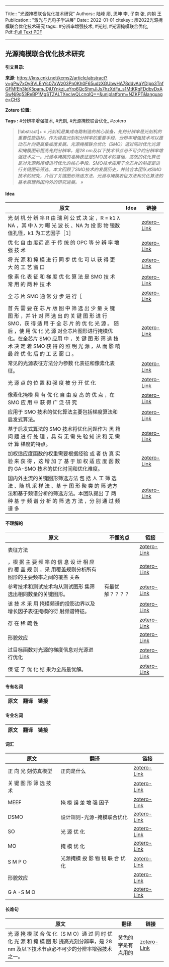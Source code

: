 ***
Title:: "光源掩模联合优化技术研究"
Authors:: 陆峰 廖, 思坤 李, 子南 张, 向朝 王
Publication:: "激光与光电子学进展"
Date:: 2022-01-01
citekey:: 廖2022光源掩模联合优化技术研究
tags:: #分辨率增强技术, #光刻, #光源掩模联合优化, 
Pdf::[Full Text PDF](zotero://select/library/items/2LAXIPRF)

***
## 光源掩模联合优化技术研究

**引文目录:** 

**来源:** https://kns.cnki.net/kcms2/article/abstract?v=gPw7xOyBVLEnYc07xWz03Pn0Kh0F65udzXGUbwHA78ddvAqYDIpp3TnfGFMfEh3ldK5pamJDjUYnkzj_eYrp6QcShmJlJs7hzXdFa_s1MtKRgFDdbvDxASwNj9q53ReBP1MgSTZALTXeclwQLcnqIQ==&uniplatform=NZKPT&language=CHS

**Zotero 位置:** 

**Tags :** #分辨率增强技术, #光刻, #光源掩模联合优化, #zotero

>[!abstract]+
>*« 光刻机是集成电路制造的核心装备，光刻分辨率是光刻机的重要性能指标。作为提高光刻机分辨率的重要手段，分辨率增强技术可以推动芯片向更高集成度发展。光源掩模联合优化（SMO）通过同时优化光源和掩模图形提高光刻分辨率，是28 nm及以下技术节点必不可少的分辨率增强技术之一。光源与掩模的准确表征是SMO技术的基础，高效的优化算法是对光源和掩模进行优化的核心手段。SMO技术应用于全芯片的前提是进行关键图形筛选。本文回顾了SMO技术的发展历史，并结合本团队对SMO技术的研究，介绍了关键图形筛选方法、光源与掩模表征方法和优化算法的基本原理和国内外的研究进展。 »*


#### Idea
|原文|Idea|链接|
|-|-|-|
|光 刻 机 分 辨 率 R 由 瑞 利 公 式 决 定 ，R = k1 λ NA ，其 中 λ 为 曝 光 波 长 、NA 为 投 影 物 镜数值孔径，k1 为工艺因子［1］||[zotero-Link](zotero://open-pdf/library/items/2LAXIPRF?2&annotation=7YFBQBA9)|
|优 化 自 由 度远 高 于 传 统 的 OPC 等 分 辨 率 增 强 技 术||[zotero-Link](zotero://open-pdf/library/items/2LAXIPRF?2&annotation=IBUAE3NY)|
|将 光 源 和 掩 模 进 行 同 步 优 化 可 以 获 得 更 大 的 工 艺 窗 口||[zotero-Link](zotero://open-pdf/library/items/2LAXIPRF?2&annotation=CQQN2J4I)|
|像 素 化 表 征 和 梯 度 优 化 算 法 是 SMO 技 术 常 用 的 两 种 技 术||[zotero-Link](zotero://open-pdf/library/items/2LAXIPRF?3&annotation=3Z7VMEHM)|
|全 芯 片 SMO 通 常 分 步 进 行［||[zotero-Link](zotero://open-pdf/library/items/2LAXIPRF?3&annotation=ESYTQHK7)|
|首 先 需 要 在 芯 片 版 图 中 筛 选 出 少 量 关 键 图 形 ，并 针 对 筛 选 出 的 关 键 图 形 进 行 SMO，获 得 适 用 于 全 芯 片 的 优 化 光 源 。 随 后 ，使 用 优 化 光 源 对全芯片图形进行掩模优化。在全芯片 SMO 应用 中 ，关 键 图 形 筛 选 技 术 决 定 着 SMO 获 得 的 照 明 光 源 ，从 而 影 响 最 终 优 化 后 的 工 艺 窗 口 。||[zotero-Link](zotero://open-pdf/library/items/2LAXIPRF?3&annotation=BGICQS39)|
|常见的光源表征方法分为参数 化表征和像素化表征。||[zotero-Link](zotero://open-pdf/library/items/2LAXIPRF?6&annotation=IVERSDAL)|
|光 源 点 的 位 置 和 强 度 被 分 开 优 化||[zotero-Link](zotero://open-pdf/library/items/2LAXIPRF?8&annotation=7VEZML9X)|
|像素化掩模 具 有 优 化 自 由 度 高 的 优 点 ，在 SMO 应 用 中 获 得 广 泛 研 究||[zotero-Link](zotero://open-pdf/library/items/2LAXIPRF?9&annotation=5526DZPG)|
|应用于 SMO 技术的优化算法主要包括梯度算法和启发式算法。||[zotero-Link](zotero://open-pdf/library/items/2LAXIPRF?10&annotation=3FZXR6DE)|
|基于启发式算法的 SMO 技术将优化问题作为 黑 箱 问 题 进 行 处 理 ，具 有 无 需 先 验 知 识 和 无 需 计 算 梯度的特点。||[zotero-Link](zotero://open-pdf/library/items/2LAXIPRF?12&annotation=DVAFBGNF)|
|加权适应度函数的权重需要根据经验 或 者 仿 真 实 验 来 获 得 ，这 增 加 了 基 于 加 权 适 应 度 函 数的 GA-SMO 技术的优化时间和优化难度。||[zotero-Link](zotero://open-pdf/library/items/2LAXIPRF?13&annotation=UBVUSPKH)|
|国内外主流的关键图形筛选方法 包 括 人 工 筛 选 法 、随 机 采 样 法 、基 于 图 形 聚 类 的 筛 选方法和基于频谱分析的筛选方法。本团队提出 了 两 种 基 于 频 谱 分 析 的 筛 选 方 法 ，分 别 通 过 频 谱 多||[zotero-Link](zotero://open-pdf/library/items/2LAXIPRF?17&annotation=I2RAAFSN)|
#### 不理解的
|原文|不懂的点|链接|
|-|-|-|
|表征方法||[zotero-Link](zotero://open-pdf/library/items/2LAXIPRF?3&annotation=QKFTUFH4)|
|，根 据 主 要 频 率 的 信 息 设 计 相 应 的 覆 盖 规 则 ，采 用覆盖规则分析所有图形的主要频率之间的覆盖 关系||[zotero-Link](zotero://open-pdf/library/items/2LAXIPRF?4&annotation=4CE39SG4)|
|参考技术和测试技术均从测试图形 集筛选出相同数量的关键图形。|有最优解？？？？|[zotero-Link](zotero://open-pdf/library/items/2LAXIPRF?5&annotation=YJ5IMNL3)|
|该 技 术 采 用 掩模频谱的投影边界以及增长因子表征掩模的衍 射频谱特征。||[zotero-Link](zotero://open-pdf/library/items/2LAXIPRF?5&annotation=6RWSIHA8)|
|存 在 稀 疏 性||[zotero-Link](zotero://open-pdf/library/items/2LAXIPRF?7&annotation=UGLEW3RM)|
|形貌效应||[zotero-Link](zotero://open-pdf/library/items/2LAXIPRF?11&annotation=XHTAVX6C)|
|过目标函数对光源的梯度信息对光源进 行优化||[zotero-Link](zotero://open-pdf/library/items/2LAXIPRF?11&annotation=BYHXQE29)|
|保 证 了 优 化 结 果为全局最优解。||[zotero-Link](zotero://open-pdf/library/items/2LAXIPRF?11&annotation=S2YZLBVW)|
#### 专有名词
|原文|翻译|链接|
|-|-|-|
#### 专业名词
|原文|翻译|链接|
|-|-|-|
#### 词汇
|原文|翻译|链接|
|-|-|-|
|正 向 光 刻仿真模型|正向是什么|[zotero-Link](zotero://open-pdf/library/items/2LAXIPRF?2&annotation=JRHTDDVD)|
|关 键 图 形 筛 选 技 术||[zotero-Link](zotero://open-pdf/library/items/2LAXIPRF?2&annotation=VTUB6VQK)|
|MEEF|掩 模 误 差 增 强 因子|[zotero-Link](zotero://open-pdf/library/items/2LAXIPRF?2&annotation=NPEQVHNX)|
|DSMO|设计规则-光源-掩模联合优化|[zotero-Link](zotero://open-pdf/library/items/2LAXIPRF?3&annotation=25GAIPL2)|
|SO|光 源 优 化|[zotero-Link](zotero://open-pdf/library/items/2LAXIPRF?3&annotation=4N4VUDR9)|
|MO|掩 模 优 化|[zotero-Link](zotero://open-pdf/library/items/2LAXIPRF?3&annotation=4E6SR5I2)|
|S M P O|光源掩模 投 影 物 镜 联 合 优 化|[zotero-Link](zotero://open-pdf/library/items/2LAXIPRF?3&annotation=MU5RZPZ9)|
|形貌效应||[zotero-Link](zotero://open-pdf/library/items/2LAXIPRF?11&annotation=66A25ND7)|
|G A -S M O||[zotero-Link](zotero://open-pdf/library/items/2LAXIPRF?12&annotation=9WRM2NLH)|
#### 长难句
|原文|翻译|链接|
|-|-|-|
|光 源 掩 模 联 合 优 化（S M O）通 过 同 时 优 化 光 源 和 掩 模 图 形 提高光刻分辨率，是 28 nm 及以下技术节点必不可少的分辨率增强技术之一。|黄色的字是有点用的|[zotero-Link](zotero://open-pdf/library/items/2LAXIPRF?1&annotation=2BFQP53Z)|